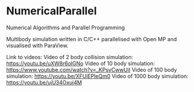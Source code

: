 # NumericalParallel
Numerical Algorithms and Parallel Programming


Multibody simulation written in C/C++ parallelised with Open MP and visualised with ParaView.

Link to videos:
Video of 2 body collision simulation: https://youtu.be/uXW8r6olGNo
Video of 10 body simulation: https://www.youtube.com/watch?v=_KPsyCwwUiI 
Video of 100 body simulation: https://youtu.be/XFUiEPleQm0
Video of 1000 body simulation: https://youtu.be/ujU34Oxuj4M
